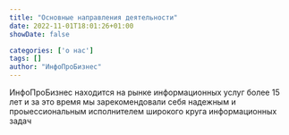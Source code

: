 ```yaml
---
title: "Основные направления деятельности"
date: 2022-11-01T18:01:26+01:00
showDate: false

categories: ['о нас']
tags: []
author: "ИнфоПроБизнес"
---
```

ИнфоПроБизнес находится на рынке информационных услуг более 15 лет и за это время мы зарекомендовали себя надежным и проыессиональным исполнителем широкого круга информационных задач 
